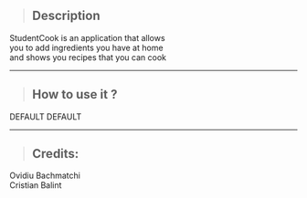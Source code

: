 > ## Description
StudentCook is an application that allows<br>
you to add ingredients you have at home<br>
and shows you recipes that you can cook
***
> ## How to use it ?
DEFAULT
DEFAULT
***
> ## Credits: 
Ovidiu Bachmatchi <br>
Cristian Balint
